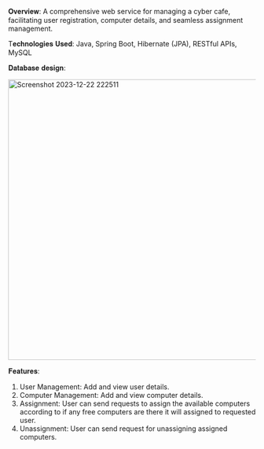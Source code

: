 𝐎𝐯𝐞𝐫𝐯𝐢𝐞𝐰: A comprehensive web service for managing a cyber cafe, facilitating user registration, computer details, and seamless assignment management. 

T𝐞𝐜𝐡𝐧𝐨𝐥𝐨𝐠𝐢𝐞𝐬 𝐔𝐬𝐞𝐝: Java, Spring Boot, Hibernate (JPA), RESTful APIs, MySQL

𝐃𝐚𝐭𝐚𝐛𝐚𝐬𝐞 𝐝𝐞𝐬𝐢𝐠𝐧:

<img width="571" alt="Screenshot 2023-12-22 222511" src="https://github.com/saurabhxo/cybercafeCRUD/assets/56174993/66e9e473-2bf4-44d7-8c14-ceeac74c9256">

𝐅𝐞𝐚𝐭𝐮𝐫𝐞𝐬:

1) User Management:  Add and view user details.
2) Computer Management: Add and view computer details.
3) Assignment: User can send requests to assign the available computers according to  if any free computers are there it will assigned to requested user.
4) Unassignment: User can send request for unassigning assigned computers.






